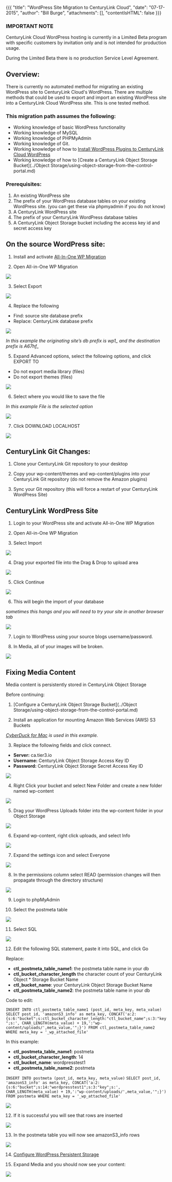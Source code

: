 {{{
  "title": "WordPress Site Migration to CenturyLink Cloud",
  "date": "07-17-2015",
  "author": "Bill Burge",
  "attachments": [],
  "contentIsHTML": false
}}}
### IMPORTANT NOTECenturyLink Cloud WordPress hosting is currently in a Limited Beta program with specific customers by invitation only and is not intended for production usage.During the Limited Beta there is no production Service Level Agreement.## Overview:

There is currently no automated method for migrating an existing WordPress site to CenturyLink Cloud's WordPress. There are multiple methods that could be used to export and import an existing WordPress site into a CenturyLink Cloud WordPress site. This is one tested method. 

### This migration path assumes the following:

* Working knowledge of basic WordPress functionality
* Working knowledge of MySQL
* Working knowledge of PHPMyAdmin
* Working knowledge of Git.
* Working knowledge of how to [Install WordPress Plugins to CenturyLink Cloud WordPress](wordpress-plugin-installation.md)
* Working knowledge of how to [Create a CenturyLink Object Storage Bucket](../Object Storage/using-object-storage-from-the-control-portal.md)

### Prerequisites:

1.	An existing WordPress site2.	The prefix of your WordPress database tables on your existing WordPress site. (you can get these via phpmyadmin if you do not know)3.	A CenturyLink WordPress site4.	The prefix of your CenturyLink WordPress database tables
5. A CenturyLink Object Storage bucket including the access key id and secret access key

## On the source WordPress site:1. Install and activate [All-In-One WP Migration](https://wordpress.org/plugins/all-in-one-wp-migration/)

2. Open All-in-One WP Migration

  ![](../images/wp_site_migration/wp_site_migration_00.png)

3. Select Export

  ![](../images/wp_site_migration/wp_site_migration_01.png) 4. Replace the following

  * Find: source site database prefix
  * Replace: CenturyLink database prefix

  ![](../images/wp_site_migration/wp_site_migration_02.png)  *In this example the originating site’s db prefix is wp1_ and the destination prefix is A67hf_*
	
5. Expand Advanced options, select the following options, and click EXPORT TO
  * Do not export media library (files)  * Do not export themes (files)

  ![](../images/wp_site_migration/wp_site_migration_03.png)

6.	Select where you would like to save the file  *In this example File is the selected option*
	
  ![](../images/wp_site_migration/wp_site_migration_04.png)

7.	Click DOWNLOAD LOCALHOST

  ![](../images/wp_site_migration/wp_site_migration_05.png)


## CenturyLink Git Changes:

1. Clone your CenturyLink Git repository to your desktop
2. Copy your wp-content/themes and wp-content/plugins into your CenturyLink Git repository (do not remove the Amazon plugins)
3. Sync your Git repository (this will force a restart of your CenturyLink WordPress Site)

## CenturyLink WordPress Site1. Login to your WordPress site and activate All-in-One WP Migration
2. Open All-in-One WP Migration

3. Select Import

  ![](../images/wp_site_migration/wp_site_migration_06.png)

4. Drag your exported file into the Drag & Drop to upload area

  ![](../images/wp_site_migration/wp_site_migration_07.png)

5. Click Continue

  ![](../images/wp_site_migration/wp_site_migration_08.png)

6. This will begin the import of your database

  *sometimes this hangs and you will need to try your site in another browser tab*

  ![](../images/wp_site_migration/wp_site_migration_09.png)

7. Login to WordPress using your source blogs username/password.8. In Media, all of your images will be broken.

  ![](../images/wp_site_migration/wp_site_migration_10.png)

## Fixing Media Content

  Media content is persistently stored in CenturyLink Object Storage

  Before continuing:

1. [Configure a CenturyLink Object Storage Bucket](../Object Storage/using-object-storage-from-the-control-portal.md)

2. Install an application for mounting Amazon Web Services (AWS) S3 Buckets

  _[CyberDuck for Mac](https://cyberduck.io) is used in this example._3. Replace the following fields and click connect.
 * **Server:** ca.tier3.io
 * **Username:** CenturyLink Object Storage Access Key ID
 * **Password:** CenturyLink Object Storage Secret Access Key ID

  ![](../images/wp_site_migration/wp_site_migration_11.png) 

4. Right Click your bucket and select New Folder and create a new folder named wp-content  ![](../images/wp_site_migration/wp_site_migration_12.png) 5. Drag your WordPress Uploads folder into the wp-content folder in your Object Storage   ![](../images/wp_site_migration/wp_site_migration_13.png) 
6. Expand wp-content, right click uploads, and select Info  ![](../images/wp_site_migration/wp_site_migration_14.png) 

7. Expand the settings icon and select Everyone

  ![](../images/wp_site_migration/wp_site_migration_15.png) 
8. In the permissions column select READ (permission changes will then propagate through the directory structure)

  ![](../images/wp_site_migration/wp_site_migration_16.png) 

9. Login to phpMyAdmin
10. Select the postmeta table

  ![](../images/wp_site_migration/wp_site_migration_17.png) 
	11.	Select SQL

  ![](../images/wp_site_migration/wp_site_migration_18.png) 

12. Edit the following SQL statement, paste it into SQL, and click Go

  Replace:

  * **ctl\_postmeta\_table_name1**: the postmeta table name in your db
  * **ctl\_bucket\_character\_length** the character count of your CenturyLink Object * Storage Bucket Name
  * **ctl\_bucket\_name**: your CenturyLink Object Storage Bucket Name
  * **ctl\_postmeta\_table\_name2**: the postmeta table name in your db

  Code to edit:

  `INSERT INTO ctl_postmeta_table_name1 (post_id, meta_key, meta_value)`
  `SELECT post_id, 'amazonS3_info' as meta_key, CONCAT('a:2:{s:6:"bucket";s:ctl_bucket_character_length:"ctl_bucket_name";s:3:"key";s:', CHAR_LENGTH(meta_value) + 19,':"wp-content/uploads/',meta_value,'";}') FROM ctl_postmeta_table_name2 WHERE meta_key = '_wp_attached_file'`

  In this example:

  * **ctl\_postmeta\_table_name1**: postmeta
  * **ctl\_bucket\_character\_length**: 14
  * **ctl\_bucket\_name**: wordpresstest1
  * **ctl\_postmeta\_table\_name2**: postmeta

  `INSERT INTO postmeta (post_id, meta_key, meta_value)`
  `SELECT post_id, 'amazonS3_info' as meta_key, CONCAT('a:2:{s:6:"bucket";s:14:"wordpresstest1";s:3:"key";s:', CHAR_LENGTH(meta_value) + 19,':"wp-content/uploads/',meta_value,'";}') FROM postmeta WHERE meta_key = '_wp_attached_file'`
	
  ![](../images/wp_site_migration/wp_site_migration_19.png) 
12. If it is successful you will see that rows are inserted

  ![](../images/wp_site_migration/wp_site_migration_20.png)

13. In the postmeta table you will now see amazonS3_info rows

  ![](../images/wp_site_migration/wp_site_migration_21.png)

14. [Configure WordPress Persistent Storage](wordpress-persistent-storage-configuration.md)

15. Expand Media and you should now see your content:

  ![](../images/wp_site_migration/wp_site_migration_22.png)





